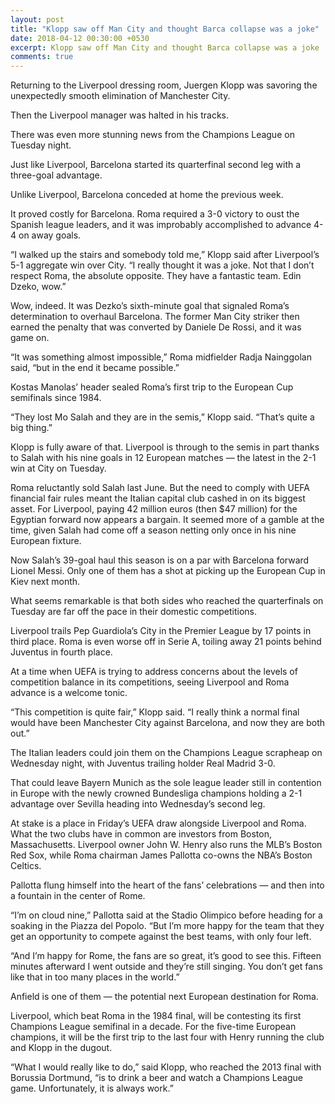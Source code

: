 ```yaml
---
layout: post
title: "Klopp saw off Man City and thought Barca collapse was a joke"
date: 2018-04-12 00:30:00 +0530
excerpt: Klopp saw off Man City and thought Barca collapse was a joke
comments: true
---
```


Returning to the Liverpool dressing room, Juergen Klopp was savoring the unexpectedly smooth elimination of Manchester City.

Then the Liverpool manager was halted in his tracks.

There was even more stunning news from the Champions League on Tuesday night.

Just like Liverpool, Barcelona started its quarterfinal second leg with a three-goal advantage.

Unlike Liverpool, Barcelona conceded at home the previous week.

It proved costly for Barcelona. Roma required a 3-0 victory to oust the Spanish league leaders, and it was improbably accomplished to advance 4-4 on away goals.

“I walked up the stairs and somebody told me,” Klopp said after Liverpool’s 5-1 aggregate win over City. “I really thought it was a joke. Not that I don’t respect Roma, the absolute opposite. They have a fantastic team. Edin Dzeko, wow.”

Wow, indeed. It was Dezko’s sixth-minute goal that signaled Roma’s determination to overhaul Barcelona. The former Man City striker then earned the penalty that was converted by Daniele De Rossi, and it was game on.

“It was something almost impossible,” Roma midfielder Radja Nainggolan said, “but in the end it became possible.”

Kostas Manolas’ header sealed Roma’s first trip to the European Cup semifinals since 1984.

“They lost Mo Salah and they are in the semis,” Klopp said. “That’s quite a big thing.”

Klopp is fully aware of that. Liverpool is through to the semis in part thanks to Salah with his nine goals in 12 European matches — the latest in the 2-1 win at City on Tuesday.

Roma reluctantly sold Salah last June. But the need to comply with UEFA financial fair rules meant the Italian capital club cashed in on its biggest asset. For Liverpool, paying 42 million euros (then $47 million) for the Egyptian forward now appears a bargain. It seemed more of a gamble at the time, given Salah had come off a season netting only once in his nine European fixture.

Now Salah’s 39-goal haul this season is on a par with Barcelona forward Lionel Messi. Only one of them has a shot at picking up the European Cup in Kiev next month.

What seems remarkable is that both sides who reached the quarterfinals on Tuesday are far off the pace in their domestic competitions.

Liverpool trails Pep Guardiola’s City in the Premier League by 17 points in third place. Roma is even worse off in Serie A, toiling away 21 points behind Juventus in fourth place.

At a time when UEFA is trying to address concerns about the levels of competition balance in its competitions, seeing Liverpool and Roma advance is a welcome tonic.

“This competition is quite fair,” Klopp said. “I really think a normal final would have been Manchester City against Barcelona, and now they are both out.”

The Italian leaders could join them on the Champions League scrapheap on Wednesday night, with Juventus trailing holder Real Madrid 3-0.

That could leave Bayern Munich as the sole league leader still in contention in Europe with the newly crowned Bundesliga champions holding a 2-1 advantage over Sevilla heading into Wednesday’s second leg.

At stake is a place in Friday’s UEFA draw alongside Liverpool and Roma. What the two clubs have in common are investors from Boston, Massachusetts. Liverpool owner John W. Henry also runs the MLB’s Boston Red Sox, while Roma chairman James Pallotta co-owns the NBA’s Boston Celtics.

Pallotta flung himself into the heart of the fans’ celebrations — and then into a fountain in the center of Rome.

“I’m on cloud nine,” Pallotta said at the Stadio Olimpico before heading for a soaking in the Piazza del Popolo. “But I’m more happy for the team that they get an opportunity to compete against the best teams, with only four left.

“And I’m happy for Rome, the fans are so great, it’s good to see this. Fifteen minutes afterward I went outside and they’re still singing. You don’t get fans like that in too many places in the world.”

Anfield is one of them — the potential next European destination for Roma.

Liverpool, which beat Roma in the 1984 final, will be contesting its first Champions League semifinal in a decade. For the five-time European champions, it will be the first trip to the last four with Henry running the club and Klopp in the dugout.

“What I would really like to do,” said Klopp, who reached the 2013 final with Borussia Dortmund, “is to drink a beer and watch a Champions League game. Unfortunately, it is always work.”
